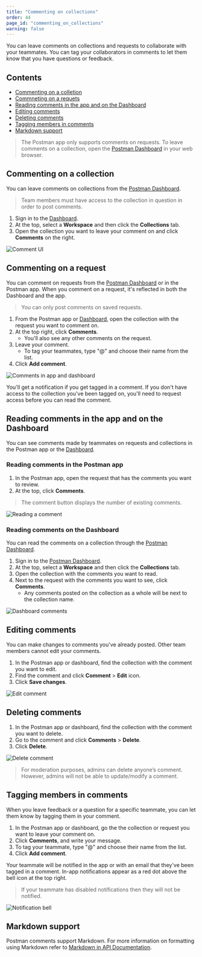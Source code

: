 ```yaml
---
title: "Commenting on collections"
order: 44
page_id: "commenting_on_collections"
warning: false
---
```


You can leave comments on collections and requests to collaborate with your teammates. You can tag your collaborators in comments to let them know that you have questions or feedback.

## Contents

* [Commenting on a colletion](#commenting-on-a-collection)
* [Commneting on a requets](#commenting-on-a-request)
* [Reading comments in the app and on the Dashboard](#reading-comments-in-the-app-and-on-the-dashboard)
* [Editing comments](#editing-comments)
* [Deleting comments](#deleting-comments)
* [Tagging members in comments](#tagging-members-in-comments)
* [Markdown support](#markdown-support)

> The Postman app only supports comments on requests. To leave comments on a collection, open the [Postman Dashboard](https://app.getpostman.com) in your web browser.

## Commenting on a collection

You can leave comments on collections from the [Postman Dashboard](https://app.getpostman.com).

> Team members must have access to the collection in question in order to post comments.

1. Sign in to the [Dashboard](https://app.getpostman.com).
2. At the top, select a **Workspace** and then click the **Collections** tab.
3. Open the collection you want to leave your comment on and click **Comments** on the right.

![Comment UI](https://assets.postman.com/postman-docs/Commenting+on+collections.jpg)

## Commenting on a request

You can comment on requests from the [Postman Dashboard](https://app.getpostman.com) or in the Postman app. When you comment on a request, it's reflected in both the Dashboard and the app.

> You can only post comments on saved requests.

1. From the Postman app or [Dashboard](https://app.getpostman.com), open the collection with the request you want to comment on.
2. At the top right, click **Comments**.
   * You'll also see any other comments on the request.
3. Leave your comment.
   * To tag your teammates, type "@" and choose their name from the list.
4. Click **Add comment**.

![Comments in app and dashboard](https://assets.postman.com/postman-docs/Comment+on+app+and+dashboard.gif)

You'll get a notification if you get tagged in a comment. If you don't have access to the collection you've been tagged on, you'll need to request access before you can read the comment.

## Reading comments in the app and on the Dashboard

You can see comments made by teammates on requests and collections in the Postman app or the [Dashboard](https://app.getpostman.com).

### Reading comments in the Postman app

1. In the Postman app, open the request that has the comments you want to review.
2. At the top, click **Comments**.

> The comment button displays the number of existing comments.

![Reading a comment](https://assets.postman.com/postman-docs/In-app+comments+.jpg)

### Reading comments on the Dashboard

You can read the comments on a collection through the [Postman Dashboard](https://app.getpostman.com).

1. Sign in to the [Postman Dashboard](https://app.getpostman.com).
2. At the top, select a **Workspace** and then click the **Collections** tab.
3. Open the collection with the comments you want to read.
4. Next to the request with the comments you want to see, click **Comments**.
   * Any comments posted on the collection as a whole will be next to the collection name.

![Dashboard comments](https://assets.postman.com/postman-docs/Read+comment+on+Postman+Dashboard.gif)

## Editing comments

You can make changes to comments you've already posted. Other team members cannot edit your comments.

1. In the Postman app or dashboard, find the collection with the comment you want to edit.
2. Find the comment and click **Comment** > **Edit** icon.
3. Click **Save changes**.

![Edit comment](https://assets.postman.com/postman-docs/Edit+a+comment+PR.jpg)

## Deleting comments

1. In the Postman app or dashboard, find the collection with the comment you want to delete.
2. Go to the comment and click **Comments** > **Delete**.
3. Click **Delete**.

![Delete comment](https://assets.postman.com/postman-docs/Delete+a+comment+PR.jpg)

> For moderation purposes, admins can delete anyone’s comment. However, admins will not be able to update/modify a comment.

## Tagging members in comments

When you leave feedback or a question for a specific teammate, you can let them know by tagging them in your comment.

1. In the Postman app or dashboard, go the the collection or request you want to leave your comment on.
2. Click **Comments**, and write your message.
3. To tag your teammate, type "@" and choose their name from the list.
4. Click **Add comment**.

Your teammate will be notified in the app or with an email that they've been tagged in a comment. In-app notifications appear as a red dot above the bell icon at the top right.

>If your teammate has disabled notifications then they will not be notified.

![Notification bell](https://assets.postman.com/postman-docs/Notification+bell+PR.jpg)

## Markdown support

Postman comments support Markdown. For more information on formatting using Markdown refer to [Markdown in API Documentation](https://documenter.getpostman.com/view/33232/markdown-in-api-documentation/JsGc?version=latest).
